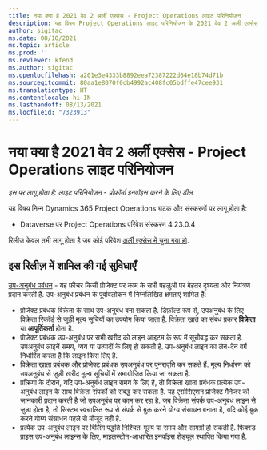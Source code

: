 ```yaml
---
title: नया क्या है 2021 वेव 2 अर्ली एक्सेस - Project Operations लाइट परिनियोजन
description: यह विषय Project Operations लाइट परिनियोजन के 2021 वेव 2 अर्ली एक्सेस रिलीज़ में उपलब्ध फ़ीचर के बारे में जानकारी प्रदान करता है.
author: sigitac
ms.date: 08/10/2021
ms.topic: article
ms.prod: ''
ms.reviewer: kfend
ms.author: sigitac
ms.openlocfilehash: a201e3e4333b8892eea72387222d64e18b74d71b
ms.sourcegitcommit: 80aa1e8070f0cb4992ac408fc05bdffe47cee931
ms.translationtype: HT
ms.contentlocale: hi-IN
ms.lasthandoff: 08/13/2021
ms.locfileid: "7323913"
---
```

# <a name="whats-new-2021-wave-2-early-access---project-operations-lite-deployment"></a>नया क्या है 2021 वेव 2 अर्ली एक्सेस - Project Operations लाइट परिनियोजन

_इस पर लागू होता है: लाइट परिनियोजन - प्रोफ़ॉर्मा इनवॉइस करने के लिए डील_

यह विषय निम्न Dynamics 365 Project Operations घटक और संस्करणों पर लागू होता है:

  - Dataverse पर Project Operations परिवेश संस्करण 4.23.0.4

रिलीज़ केवल तभी लागू होता है जब कोई परिवेश [अर्ली एक्सेस में चुना गया हो](/power-platform/admin/opt-in-early-access-updates#how-to-enable-early-access-updates).

## <a name="features-included-in-this-release"></a>इस रिलीज़ में शामिल की गई सुविधाएँ

[उप-अनुबंध प्रबंधन](../subcontracting/subcontracting_EA_scope.md) - यह फ़ीचर किसी प्रोजेक्ट पर काम के सभी पहलुओं पर बेहतर दृश्यता और नियंत्रण प्रदान करती है. उप-अनुबंध प्रबंधन के पूर्वावलोकन में निम्नलिखित क्षमताएं शामिल हैं:

  - प्रोजेक्ट प्रबंधक विक्रेता के साथ उप-अनुबंध बना सकता है. डिफ़ॉल्ट रूप से, उपअनुबंध के लिए विक्रेता रिकॉर्ड से जुड़ी मूल्य सूचियों का उपयोग किया जाता है. विक्रेता खाते का संबंध प्रकार **विक्रेता** या **आपूर्तिकर्ता** होता है.
  - प्रोजेक्ट प्रबंधक उप-अनुबंध पर सभी खरीद को लाइन आइटम के रूप में सूचीबद्ध कर सकता है. उपअनुबंध लाइनें समय, व्यय या उत्पादों के लिए हो सकती हैं. उप-अनुबंध लाइन का लेन-देन वर्ग निर्धारित करता है कि लाइन किस लिए है.
  - विक्रेता खाता प्रबंधक और प्रोजेक्ट प्रबंधक उपअनुबंध पर पुनरावृति कर सकते हैं. मूल्य निर्धारण को उपअनुबंध से जुड़ी खरीद मूल्य सूचियों में समायोजित किया जा सकता है.
  - प्रक्रिया के दौरान, यदि उप-अनुबंध लाइन समय के लिए है, तो विक्रेता खाता प्रबंधक प्रत्येक उप-अनुबंध लाइन के साथ विक्रेता संपर्कों को संबद्ध कर सकता है. यह एसोसिएशन प्रोजेक्ट मैनेजर को जानकारी प्रदान करती है जो उपअनुबंध पर काम कर रहा है. जब विक्रेता संपर्क उप-अनुबंध लाइन से जुड़ा होता है, तो सिस्टम स्वचालित रूप से संपर्क से बुक करने योग्य संसाधन बनाता है, यदि कोई बुक करने योग्य संसाधन पहले से मौजूद नहीं है.
  - प्रत्येक उप-अनुबंध लाइन पर बिलिंग पद्धति निश्चित-मूल्य या समय और सामग्री हो सकती है. फिक्स्ड-प्राइस उप-अनुबंध लाइन्स के लिए, माइलस्टोन-आधारित इनवॉइस शेड्यूल स्थापित किया गया है.

